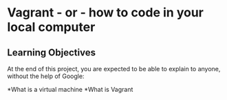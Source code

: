 # Vagrant - or - how to code in your local computer

## Learning Objectives

At the end of this project, you are expected to be able to explain to anyone, without the help of Google:

*What is a virtual machine
*What is Vagrant
